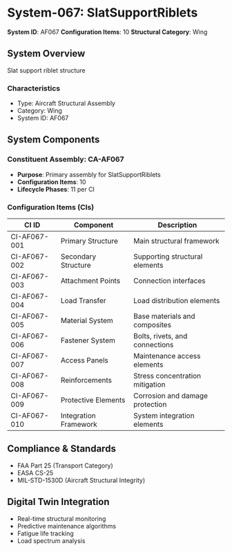 # System-067: SlatSupportRiblets

**System ID**: AF067
**Configuration Items**: 10
**Structural Category**: Wing

## System Overview

Slat support riblet structure

### Characteristics
- Type: Aircraft Structural Assembly
- Category: Wing
- System ID: AF067

## System Components

### Constituent Assembly: CA-AF067
- **Purpose**: Primary assembly for SlatSupportRiblets
- **Configuration Items**: 10
- **Lifecycle Phases**: 11 per CI

### Configuration Items (CIs)

| CI ID | Component | Description |
|-------|-----------|-------------|
| CI-AF067-001 | Primary Structure | Main structural framework |
| CI-AF067-002 | Secondary Structure | Supporting structural elements |
| CI-AF067-003 | Attachment Points | Connection interfaces |
| CI-AF067-004 | Load Transfer | Load distribution elements |
| CI-AF067-005 | Material System | Base materials and composites |
| CI-AF067-006 | Fastener System | Bolts, rivets, and connections |
| CI-AF067-007 | Access Panels | Maintenance access elements |
| CI-AF067-008 | Reinforcements | Stress concentration mitigation |
| CI-AF067-009 | Protective Elements | Corrosion and damage protection |
| CI-AF067-010 | Integration Framework | System integration elements |

## Compliance & Standards
- FAA Part 25 (Transport Category)
- EASA CS-25
- MIL-STD-1530D (Aircraft Structural Integrity)

## Digital Twin Integration
- Real-time structural monitoring
- Predictive maintenance algorithms
- Fatigue life tracking
- Load spectrum analysis
